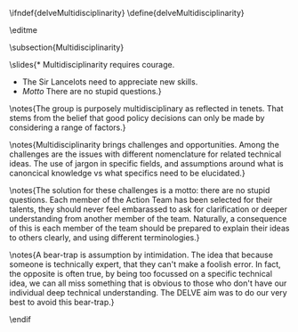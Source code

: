 \ifndef{delveMultidisciplinarity}
\define{delveMultidisciplinarity}

\editme

\subsection{Multidisciplinarity}

\slides{* Multidisciplinarity requires courage.
* The Sir Lancelots need to appreciate new skills.
* *Motto* There are no stupid questions.}

\notes{The group is purposely multidisciplinary as reflected in tenets. That stems from the belief that good policy decisions can only be made by considering a range of factors.}

\notes{Multidisciplinarity brings challenges and opportunities. Among the challenges are the issues with different nomenclature for related technical ideas. The use of jargon in specific fields, and assumptions around what is canoncical knowledge vs what specifics need to be elucidated.}

\notes{The solution for these challenges is a motto: there are no stupid questions. Each member of the Action Team has been selected for their talents, they should never feel embarassed to ask for clarification or deeper understanding from another member of the team. Naturally, a consequence of this is each member of the team should be prepared to explain their ideas to others clearly, and using different terminologies.}

\notes{A bear-trap is assumption by intimidation. The idea that because someone is technically expert, that they can't make a foolish error. In fact, the opposite is often true, by being too focussed on a specific technical idea, we can all miss something that is obvious to those who don't have our individual deep technical understanding. The DELVE aim was to do our very best to avoid this bear-trap.}


\endif
